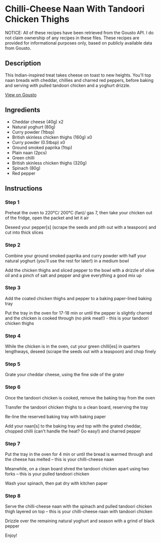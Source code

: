 # Chilli-Cheese Naan With Tandoori Chicken Thighs

NOTICE: All of these recipes have been retrieved from the Gousto API. I do not claim ownership of any recipes in these files. These recipes are provided for informational purposes only, based on publicly available data from Gousto.

## Description

This Indian-inspired treat takes cheese on toast to new heights. You'll top naan breads with cheddar, chillies and charred red peppers, before baking and serving with pulled tandoori chicken and a yoghurt drizzle.  


[View on Gousto](https://www.gousto.co.uk/recipes/cookbook/chilli-cheese-naan-with-tandoori-chicken)

## Ingredients

- Cheddar cheese (40g) x2
- Natural yoghurt (80g)
- Curry powder (1tbsp)
- British skinless chicken thighs (160g) x0
- Curry powder (0.5tbsp) x0
- Ground smoked paprika (1tsp)
- Plain naan (2pcs)
- Green chilli
- British skinless chicken thighs (320g)
- Spinach (80g)
- Red pepper

## Instructions


### Step 1

Preheat the oven to 220°C/ 200°C (fan)/ gas 7, then take your chicken out of the fridge, open the packet and let it air

Deseed your pepper[s] (scrape the seeds and pith out with a teaspoon) and cut into thick slices


### Step 2

Combine your ground smoked paprika and curry powder with half your natural yoghurt (you'll use the rest for later!) in a medium bowl

Add the chicken thighs and sliced pepper to the bowl with a drizzle of olive oil and a pinch of salt and pepper and give everything a good mix up


### Step 3

Add the coated chicken thighs and pepper to a baking paper-lined baking tray

Put the tray in the oven for 17-18 min or until the pepper is slightly charred and the chicken is cooked through (no pink meat!) - this is your tandoori chicken thighs


### Step 4

While the chicken is in the oven, cut your green chilli[es] in quarters lengthways, deseed (scrape the seeds out with a teaspoon) and chop finely


### Step 5

Grate your cheddar cheese, using the fine side of the grater


### Step 6

Once the tandoori chicken is cooked, remove the baking tray from the oven

Transfer the tandoori chicken thighs to a clean board, reserving the tray

Re-line the reserved baking tray with baking paper

Add your naan[s] to the baking tray and top with the grated cheddar, chopped chilli (can't handle the heat? Go easy!) and charred pepper


### Step 7

Put the tray in the oven for 4 min or until the bread is warmed through and the cheese has melted – this is your chilli-cheese naan

Meanwhile, on a clean board shred the tandoori chicken apart using two forks – this is your pulled tandoori chicken

Wash your spinach, then pat dry with kitchen paper

### Step 8

Serve the chilli-cheese naan with the spinach and pulled tandoori chicken thigh layered on top  – this is your chilli-cheese naan with tandoori chicken

Drizzle over the remaining natural yoghurt and season with a grind of black pepper

Enjoy!

